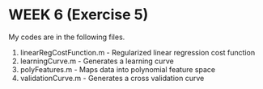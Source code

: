 # WEEK 6 (Exercise 5)

My codes are in the following files.

1. linearRegCostFunction.m - Regularized linear regression cost function
2. learningCurve.m - Generates a learning curve
3. polyFeatures.m - Maps data into polynomial feature space 
4. validationCurve.m - Generates a cross validation curve
